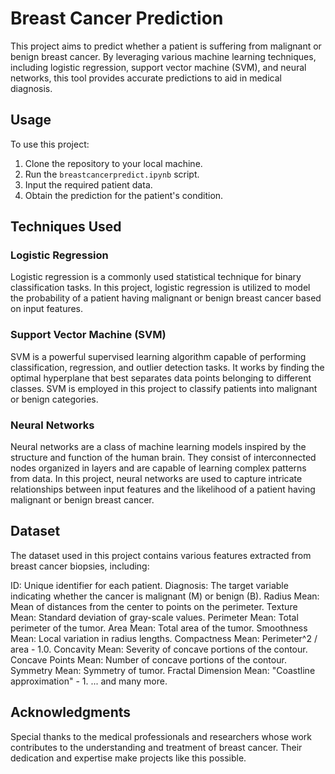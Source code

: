 # Breast Cancer Prediction

This project aims to predict whether a patient is suffering from malignant or benign breast cancer. By leveraging various machine learning techniques, including logistic regression, support vector machine (SVM), and neural networks, this tool provides accurate predictions to aid in medical diagnosis.

## Usage

To use this project:

1. Clone the repository to your local machine.
2. Run the `breastcancerpredict.ipynb` script.
3. Input the required patient data.
4. Obtain the prediction for the patient's condition.

## Techniques Used

### Logistic Regression

Logistic regression is a commonly used statistical technique for binary classification tasks. In this project, logistic regression is utilized to model the probability of a patient having malignant or benign breast cancer based on input features.

### Support Vector Machine (SVM)

SVM is a powerful supervised learning algorithm capable of performing classification, regression, and outlier detection tasks. It works by finding the optimal hyperplane that best separates data points belonging to different classes. SVM is employed in this project to classify patients into malignant or benign categories.

### Neural Networks

Neural networks are a class of machine learning models inspired by the structure and function of the human brain. They consist of interconnected nodes organized in layers and are capable of learning complex patterns from data. In this project, neural networks are used to capture intricate relationships between input features and the likelihood of a patient having malignant or benign breast cancer.

## Dataset

The dataset used in this project contains various features extracted from breast cancer biopsies, including:

ID: Unique identifier for each patient.
Diagnosis: The target variable indicating whether the cancer is malignant (M) or benign (B).
Radius Mean: Mean of distances from the center to points on the perimeter.
Texture Mean: Standard deviation of gray-scale values.
Perimeter Mean: Total perimeter of the tumor.
Area Mean: Total area of the tumor.
Smoothness Mean: Local variation in radius lengths.
Compactness Mean: Perimeter^2 / area - 1.0.
Concavity Mean: Severity of concave portions of the contour.
Concave Points Mean: Number of concave portions of the contour.
Symmetry Mean: Symmetry of tumor.
Fractal Dimension Mean: "Coastline approximation" - 1.
... and many more.


## Acknowledgments

Special thanks to the medical professionals and researchers whose work contributes to the understanding and treatment of breast cancer. Their dedication and expertise make projects like this possible.
